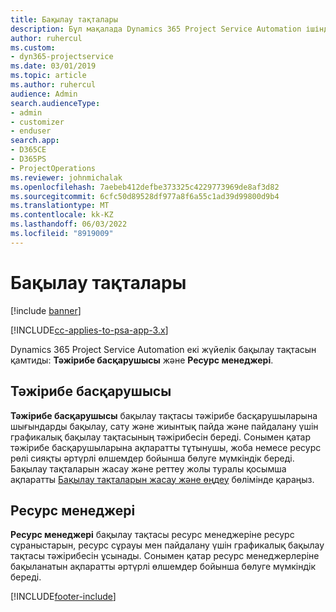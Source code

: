 ```yaml
---
title: Бақылау тақталары
description: Бұл мақалада Dynamics 365 Project Service Automation ішінде қамтылған есеп беру бақылау тақталары туралы ақпарат берілген.
author: ruhercul
ms.custom:
- dyn365-projectservice
ms.date: 03/01/2019
ms.topic: article
ms.author: ruhercul
audience: Admin
search.audienceType:
- admin
- customizer
- enduser
search.app:
- D365CE
- D365PS
- ProjectOperations
ms.reviewer: johnmichalak
ms.openlocfilehash: 7aebeb412defbe373325c4229773969de8af3d82
ms.sourcegitcommit: 6cfc50d89528df977a8f6a55c1ad39d99800d9b4
ms.translationtype: MT
ms.contentlocale: kk-KZ
ms.lasthandoff: 06/03/2022
ms.locfileid: "8919009"
---
```

# <a name="dashboards"></a>Бақылау тақталары

[!include [banner](../includes/psa-now-project-operations.md)]

[!INCLUDE[cc-applies-to-psa-app-3.x](../includes/cc-applies-to-psa-app-3x.md)]

Dynamics 365 Project Service Automation екі жүйелік бақылау тақтасын қамтиды: **Тәжірибе басқарушысы** және **Ресурс менеджері**.

## <a name="practice-manager"></a>Тәжірибе басқарушысы 

**Тәжірибе басқарушысы** бақылау тақтасы тәжірибе басқарушыларына шығындарды бақылау, сату және жиынтық пайда және пайдалану үшін графикалық бақылау тақтасының тәжірибесін береді. Сонымен қатар тәжірибе басқарушыларына ақпаратты тұтынушы, жоба немесе ресурс рөлі сияқты әртүрлі өлшемдер бойынша бөлуге мүмкіндік береді. Бақылау тақталарын жасау және реттеу жолы туралы қосымша ақпаратты [Бақылау тақталарын жасау және өңдеу](/dynamics365/customerengagement/on-premises/customize/create-edit-dashboards) бөлімінде қараңыз.

## <a name="resource-manager"></a>Ресурс менеджері 

**Ресурс менеджері** бақылау тақтасы ресурс менеджеріне ресурс сұраныстарын, ресурс сұрауы мен пайдалану үшін графикалық бақылау тақтасы тәжірибесін ұсынады. Сонымен қатар ресурс менеджерлеріне бақыланатын ақпаратты әртүрлі өлшемдер бойынша бөлуге мүмкіндік береді.


[!INCLUDE[footer-include](../includes/footer-banner.md)]
